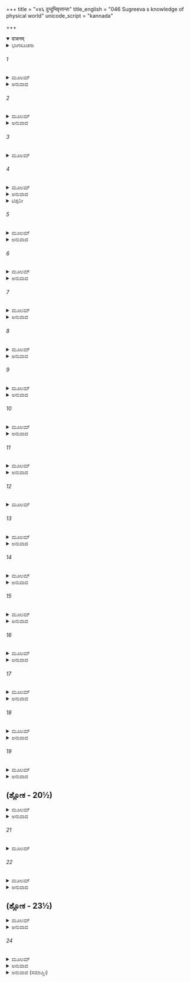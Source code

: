 +++
title = "०४६ दुन्दुभिवृत्तान्तः"
title_english = "046 Sugreeva s knowledge of physical world"
unicode_script = "kannada"

+++
<details open><summary>वाचनम्</summary>

<div class="audioEmbed"  caption="श्रीराम-हरिसीताराममूर्ति-घनपाठिभ्यां वचनम्" src="https://archive.org/download/Ramayana-recitation-Sriram-harisItArAmamUrti-Ghanapaati-v2/Kanda_4/Kanda_4_KSK-046-_Dundubhi_Vruthanthaha.mp3"></div>
</details>



<details><summary>ಭಾಗಸೂಚನಾ</summary>

ಸುಗ್ರೀವನು ಶ್ರೀರಾಮನಿಗೆ ತಾನು ಮಾಡಿದ ಭೂಮಂಡಲ ಪ್ರದಕ್ಷಿಣೆಯ ವೃತ್ತಾಂತವನ್ನು ತಿಳಿಸಿದುದು
</details>

###### 1


<details><summary>ಮೂಲಮ್</summary>

ಗತೇಷು ವಾನರೇಂದ್ರೇಷು ರಾಮಃ ಸುಗ್ರೀವಮಬ್ರವೀತ್ ।  
ಕಥಂ ಭವಾನ್ವಿಜಾನೀತೇ ಸರ್ವಂ ವೈ ಮಂಡುಲಂ ಭುವಃ ॥
</details>

<details><summary>ಅನುವಾದ</summary>

ಆ ಸಮಸ್ತ ವಾನರಯೂಥಪತಿಗಳು ಹೊರಟುಹೋದ ಬಳಿಕ ಶ್ರೀರಾಮಚಂದ್ರನು ಸುಗ್ರೀವನ ಬಳಿ ಕೇಳಿದನು-ಸಖನೇ! ನೀನು ಸಮಸ್ತ ಭೂಮಂಡಲದ ಸ್ಥಾನಗಳನ್ನು ಹೇಗೆ ತಿಳಿದಿರುವಿ.॥1॥
</details>

###### 2


<details><summary>ಮೂಲಮ್</summary>

ಸುಗ್ರೀವಶ್ಚ ತತೋ ರಾಮಮುವಾಚ  ಪ್ರಣತಾತ್ಮವಾನ್ ।  
ಶ್ರೂಯತಾಂ ಸರ್ವಮಾಖ್ಯಾಸ್ಯೇ ವಿಸ್ತರೇಣ ವಚೋ ಮಮ ॥
</details>

<details><summary>ಅನುವಾದ</summary>

ಆಗ ಸುಗ್ರೀವನು ವಿನೀತನಾಗಿ ಶ್ರೀರಾಮಚಂದ್ರನಲ್ಲಿ ಹೇಳಿದನು - ಭಗವಂತನೇ! ನಾನು ಎಲ್ಲವನ್ನು ವಿಸ್ತಾರದೊಂದಿಗೆ ಹೇಳುತ್ತೇನೆ. ನನ್ನ ಮಾತನ್ನು ಕೇಳು.॥2॥
</details>

###### 3


<details><summary>ಮೂಲಮ್</summary>

ಯದಾ ತು ದುಂದುಭಿಂ ನಾಮ ದಾನವಂ ಮಹಿಷಾಕೃತಿಮ್ ।  
ಪ್ರತಿಕಾಲಯತೇ ವಾಲೀ ಮಲಯಂ ಪ್ರತಿ ಪರ್ವತಮ್ ॥
</details>

###### 4


<details><summary>ಮೂಲಮ್</summary>

ತದಾ ವಿವೇಶ ಮಹಿಷೋ ಮಲಯಸ್ಯ ಗುಹಾಂ ಪ್ರತಿ ।  
ವಿವೇಶ ವಾಲೀ ತತ್ರಾಪಿ ಮಲಯಂ ತಜ್ಜಿಘಾಂಸಯಾ ॥
</details>

<details><summary>ಅನುವಾದ</summary>

ವಾಲಿಯು ಮಹಿಷರೂಪಧಾರೀ ದಾನವ ದುಂದುಬಿ* (ಅವನ ಪುತ್ರ ಮಾಯಾವಿ)ಯನ್ನು ಹಿಂಬಾಲಿಸಿದಾಗ ಆ ಮಹಿಷಪರ್ವತದ ಕಡೆಗೆ ಓಡಿದ ಮತ್ತು ಪರ್ವತದ ಗುಹೆಯನ್ನು ಹೊಕ್ಕನು. ಇದನ್ನು ನೋಡಿ ವಾಲಿಯು ಅವನನ್ನು ವಧಿಸಲು ಆ ಗುಹೆಯೊಳಗೆ ಪ್ರವೇಶಿಸಿದನು.॥3-4॥
</details>

<details><summary>ಟಿಪ್ಪನೀ</summary>

* ಇಲ್ಲಿ ದುಂದುಭಿ ಮತ್ತು ಮಹಿಷ ಶಬ್ದದಿಂದ ಅವನ ಪುತ್ರ ಮಾಯಾವೀ ಎಂಬ ದಾನವನ ವರ್ಣನೆಯೇ ಇದೆ ಎಂದು ತಿಳಿಯಬೇಕು ; ಏಕೆಂದರೆ ಮುಂದೆ ಹೇಳಿದ ಎಲ್ಲ ವೃತ್ತಾಂತವು ಅವನ ಸಂಬಂಧಿತವೇ ಆಗಿದೆ. ತಂದೆ ಕೋಣನ ರೂಪವನ್ನು ಧರಿಸುತ್ತಿದ್ದನು. ಇದೇ ಗುಣ ಅವನ ಪುತ್ರ ಮಾಯಾವಿಯಲ್ಲಿಯೂ ಇತ್ತು. ಅದಕ್ಕಾಗಿ ಅವನನ್ನು ಮಹಿಷ ಅಥವಾ ಮಹಿಷಾಕೃತಿ ಎಂದಿರುವುದು ಅಸಂಗತವಾಗುವುದಿಲ್ಲ.
</details>

###### 5


<details><summary>ಮೂಲಮ್</summary>

ತತೋಽಹಂ ತತ್ರ ನಿಕ್ಷಿಪ್ತೋ ಗುಹಾದ್ವಾರಿ ವಿನೀತವತ್ ।  
ನ ಚ ನಿಷ್ಕ್ರಾಮತೇ ವಾಲೀ ತದಾ ಸಂವತ್ಸರೇ ಗತೇ ॥
</details>

<details><summary>ಅನುವಾದ</summary>

ಆಗ ನಾನು ವಿನೀತಭಾವದಿಂದ ಆ ಗುಹೆಯ ದ್ವಾರದಲ್ಲಿ ನಿಂತಿದ್ದೆ; ಏಕೆಂದರೆ ವಾಲಿಯು ನನ್ನನ್ನು ಅಲ್ಲೇ ಬಿಟ್ಟಿದ್ದನು. ಆದರೆ ಒಂದು ವರ್ಷ ಕಳೆದು ಹೋದರೂ ವಾಲಿಯು ಗುಹೆಯಿಂದ ಹೊರಗೆ ಬಂದಿಲ್ಲ.॥5॥
</details>

###### 6


<details><summary>ಮೂಲಮ್</summary>

ತತಃ ಕ್ಷತಜವೇಗೇನ  ಆಪುಪೂರೇ ತದಾ ಬಿಲಮ್ ।  
ತದಹಂ ವಿಸ್ಮಿತೋ ದೃಷ್ಟ್ವಾ ಭ್ರಾತುಃ ಶೋಕವಿಷಾರ್ದಿತಃ ॥
</details>

<details><summary>ಅನುವಾದ</summary>

ಅನಂತರ ವೇಗವಾಗಿ ಹರಿಯುತ್ತಿದ್ದ ರಕ್ತದ ಧಾರೆಯಿಂದ ಆ ಗುಹೆಯೆಲ್ಲ ತುಂಬಿಹೋಯಿತು. ಇದನ್ನು ನೋಡಿ ನನಗೆ ಬಹಳ ವಿಸ್ಮಯವಾಯಿತು ಹಾಗೂ ನಾನು ಅಣ್ಣನ ಶೋಕದಿಂದ ವ್ಯಥಿತನಾದೆ.॥6॥
</details>

###### 7


<details><summary>ಮೂಲಮ್</summary>

ಅಥಾಹಂಗತಬುದ್ಧಿಸ್ತು ಸುವ್ಯಕ್ತಂ ನಿಹತೋ ಗುರುಃ ।  
ಶಿಲಾ ಪರ್ವತಸಂಕಾಶಾ ಬಿಲದ್ವಾರಿ ಮಯಾ ಕೃತಾ ॥
</details>

<details><summary>ಅನುವಾದ</summary>

ಈಗ ನನ್ನ ಅಣ್ಣನು ನಿಶ್ಚಯವಾಗಿ ಸತ್ತುಹೋದನು ಎಂದು ನನ್ನ ಬುದ್ಧಿಗೆ ಅನಿಸಿತು. ವಿಚಾರ ಬರುತ್ತಲೇ ನಾನು ಆ ಗುಹೆಯ ಬಾಗಿಲಲ್ಲಿ ದೊಡ್ಡದೊಂದು ಬಂಡೆಯನ್ನಿಟ್ಟೆ.॥7॥
</details>

###### 8


<details><summary>ಮೂಲಮ್</summary>

ಅಶಕ್ನುವನ್ನಿಷ್ಕ್ರಮಿತುಂ ಮಹಿಷೋ ವಿನಶಿಷ್ಯತಿ ।  
ತತೋಽಹಮಾಗಾಂ ಕಿಷ್ಕಿಂಧಾಂ ನಿರಾಶಸ್ತಸ್ಯ ಜೀವಿತೇ ॥
</details>

<details><summary>ಅನುವಾದ</summary>

ಈ ಬಂಡೆಯಿಂದ ಬಾಗಿಲು ಮುಚ್ಚಿದ್ದರಿಂದ ವಾಯಾವಿ ಹೊರಗೆ ಬರಲಾರನು, ಒಳಗೆ ಉಸಿರುಕಟ್ಟಿ ಸಾಯುವನು ಎಂದು ಯೋಚಿಸಿದೆ. ಬಳಿಕ ಅಣ್ಣನು ಮಡಿದಿರಬಹುದೆಂದು ಯೋಜಿಸಿ ನಿರಾಶನಾಗಿ ನಾನು ಕಿಷ್ಕಿಂಧೆಗೆ ಮರಳಿ ಬಂದೆ.॥8॥
</details>

###### 9


<details><summary>ಮೂಲಮ್</summary>

ರಾಜ್ಯಂ ಚ ಸುಮಹತ್ ಪ್ರಾಪ್ಯ ತಾರಾಂ ಚ ರುಮಯಾ ಸಹ ।  
ಮಿತ್ರೈಶ್ಚ ಸಹಿತಸ್ತತ್ರ ವಸಾಮಿ ವಿಗತಜ್ವರಃ ॥
</details>

<details><summary>ಅನುವಾದ</summary>

ಇಲ್ಲಿ ವಿಶಾಲರಾಜ್ಯವನ್ನು ಹಾಗೂ ರುಮಾ ಸಹಿತ ತಾರೆಯನ್ನು ಪಡೆದು ಮಿತ್ರರೊಂದಿಗೆ ನಾನು ನಿಶ್ಚಿಂತನಾಗಿ ಉಳಿದೆ.॥9॥
</details>

###### 10


<details><summary>ಮೂಲಮ್</summary>

ಆಜಗಾಮ ತತೋ ವಾಲೀ ಹತ್ವಾ ತಂ ವಾನರರ್ಷಭಃ ।  
ತತೋಽಹಮದದಾಂ ರಾಜ್ಯಂ ಗೌರವಾದ್ಭಯಯಂತ್ರಿತಃ ॥
</details>

<details><summary>ಅನುವಾದ</summary>

ಅನಂತರ ವಾನರಶ್ರೇಷ್ಠ ವಾಲಿಯು ಆ ದಾನವನನ್ನು ಕೊಂದು ಬಂದುಬಿಟ್ಟನು. ಅವನು ಬರುತ್ತಲೇ ನಾನು ಅಣ್ಣನ ಗೌರವದಿಂದ ಭಯಗೊಂಡು ಆ ರಾಜ್ಯವನ್ನು ಅವನಿಗೆ ಹಿಂದಕ್ಕೆ ಒಪ್ಪಿಸಿದೆ.॥10॥
</details>

###### 11


<details><summary>ಮೂಲಮ್</summary>

ಸ ಮಾಂ ಜಿಘಾಂಸುರ್ದುಷ್ಟಾತ್ಮಾ ವಾಲೀ ಪ್ರವ್ಯಥಿತೇಂದ್ರಿಯಃ ।  
ಪರಿಕಾಲಯತೇ ವಾಲೀ ಧಾವಂತಂ ಸಚಿವೈಃ ಸಹ ॥
</details>

<details><summary>ಅನುವಾದ</summary>

ಆದರೆ ದುಷ್ಟಾತ್ಮಾ ವಾಲಿಯು ನನ್ನನ್ನು ಕೊಂದುಹಾಕಲು ಬಯಸುತ್ತಿದ್ದನು, ಅವನು ‘ಇವನು ನನ್ನನ್ನು ಕೊಲ್ಲಲೆಂದೇ ಗುಹೆಯ ಬಾಗಿಲನ್ನು ಮುಚ್ಚಿ ಓಡಿ ಬಂದಿರುವನು’ ಎಂದು ನನ್ನನ್ನು ಕೊಲ್ಲಲು ಸಂಕಲ್ಪಿಸಿದನು. ಇದರಿಂದ ನನ್ನ ಎಲ್ಲ ಇಂದ್ರಿಯಗಳು ದುಃಖಿತವಾದುವು. ನಾನು ಪ್ರಾಣರಕ್ಷಣೆಗಾಗಿ ಮಂತ್ರಿಗಳೊಂದಿಗೆ ಓಡಿದೆ; ವಾಲಿಯು ನನ್ನನ್ನು ಬೆನ್ನಟ್ಟಿದನು.॥11॥
</details>

###### 12


<details><summary>ಮೂಲಮ್</summary>

ತತೋಽಹಂ ವಾಲಿನಾ ತೇನ ಸೋಽಮಬದ್ಧಃ ಪ್ರಧಾವಿತಃ ।  
ನದೀಶ್ಚ ವಿವಿಧಾಃ ಪಶ್ಯನ್ವಾನಾನಿ ನಗರಾಣಿ ಚ ॥
</details>

###### 13


<details><summary>ಮೂಲಮ್</summary>

ಆದರ್ಶತಲಸಂಕಾಶಾ ತತೋ ವೈ ಪೃಥವೀಮಯಾ ।  
ಅಲಾತಚಕ್ರಪ್ರತಿಮಾ ದೃಷ್ಟಾ ಗೋಷ್ಪದವತ್ ಕೃತಾ ॥
</details>

<details><summary>ಅನುವಾದ</summary>

ವಾಲಿಯು ನನ್ನನ್ನು ಅಟ್ಟಿಸಿಕೊಂಡು ಬಂದಾಗ ನಾನು ಜೋರಾಗಿ ಓಡಿದೆ. ಆಗಲೇ ನಾನು ಬೇರೆ-ಬೇರೆ ನದಿಗಳನ್ನು, ವನಗಳನ್ನು, ನಗರಗಳನ್ನು ನೋಡುತ್ತಾ ಇಡೀ ಪೃಥಿವಿಯನ್ನು ಹಸುವಿನ ಗೊರಸಿನಂತೆ ತಿಳಿದು ಅದರ ಪ್ರದಕ್ಷಿಣೆ ಮಾಡಿದೆ. ಓಡುವಾಗ ನನಗೆ ಈ ಭೂಮಿಯು ದರ್ಪಣದಂತೆ, ಬೆಂಕಿಯ ಚಕ್ರದಂತೆ ಕಂಡಿತು.॥12-13॥
</details>

###### 14


<details><summary>ಮೂಲಮ್</summary>

ಪೂರ್ವಾಂ ದಿಶಂ ತತೋ ಗತ್ವಾ ಪಶ್ಯಾಮಿ ವಿವಿಧಾನ್ ಧ್ರುಮಾನ್ ।  
ಪರ್ವತಾನ್ ಸದರೀನ್ ರಮ್ಯಾನ್ ಸರಾಂಸಿ ವಿವಿಧಾನಿ ಚ ॥
</details>

<details><summary>ಅನುವಾದ</summary>

ಅನಂತರ ಪೂರ್ವದಿಕ್ಕಿಗೆ ಹೋಗಿ ನಾನು ನಾನಾ ಪ್ರಕಾರದ ಕಂದಕಗಳ ಸಹಿತ ರಮಣೀಯ ಪರ್ವತಗಳನ್ನು ಮತ್ತು ಬಗೆ-ಬಗೆಯ ಸರೋವರಗಳನ್ನು ನೋಡಿದೆ.॥14॥
</details>

###### 15


<details><summary>ಮೂಲಮ್</summary>

ಉದಯಂ ತತ್ರ ಪಶ್ಯಾಮಿ ಪರ್ವತಂ ಧಾತುಮಂಡಿತಮ್ ।  
ಕ್ಷೀರೋದಂ ಸಾಗರಂ ಚೈವ ನಿತ್ಯಮಪ್ಸರಸಾಲಯಮ್ ॥
</details>

<details><summary>ಅನುವಾದ</summary>

ಅಲ್ಲಿ ನಾನಾ ಪ್ರಕಾರದ ಧಾತುಗಳಿಂದ ಕೂಡಿದ ಉದಯಾಚಲ ಹಾಗೂ ಅಪ್ಸರೆಯರ ನಿತ್ಯ ನಿವಾಸಸ್ಥಾನ ಕ್ಷಿರೋದ ಸಾಗರ ವನ್ನು ದರ್ಶಿಸಿದೆ.॥15॥
</details>

###### 16


<details><summary>ಮೂಲಮ್</summary>

ಪರಿಕಾಲ್ಯಮಾನಸ್ತದಾ ವಾಲಿನಾಭಿದ್ರುತೋ ಹ್ಯಹಮ್ ।  
ಪುನರಾವೃತ್ಯ ಸಹಸಾ ಪ್ರಸ್ಥಿತೋಽಹಂ ತದಾ ವಿಭೋ ॥
</details>

<details><summary>ಅನುವಾದ</summary>

ಆಗ ವಾಲಿಯು ಬೆನ್ನಟ್ಟುತ್ತಲೇ ಇದ್ದ ಮತ್ತು ನಾನು ಓಡುತ್ತಲೇ ಇದ್ದೆ. ಪ್ರಭೋ! ನಾನು ಇಲ್ಲಿಗೆ ಮರಳಿ ಬಂದಾಗ ವಾಲಿಯ ಭಯದಿಂದ ಪುನಃ ಕೂಡಲೇ ನನಗೆ ಓಡಬೇಕಾಯಿತು.॥16॥
</details>

###### 17


<details><summary>ಮೂಲಮ್</summary>

ದಿಶಸ್ತಸ್ಯಾಸ್ತತೋ ಭೂಯಃ ಪ್ರಸ್ಥಿತೋ ದಕ್ಷಿಣಾಂ ದಿಶಮ್ ।  
ವಿಂಧ್ಯ ಪಾದಪಸಂಕೀರ್ಣಾಂ ಚಂದನದ್ರುಮಶೋಭಿತಾಮ್ ॥
</details>

<details><summary>ಅನುವಾದ</summary>

ಆ ದಿಕ್ಕನ್ನು ಬಿಟ್ಟು ನಾನು ಮತ್ತೆ ದಕ್ಷಿಣ ದಿಕ್ಕಿಗೆ ಹೊರಟೆ. ಅಲ್ಲಿ ವಿಂದ್ಯಪರ್ವತ ಮತ್ತು ನಾನಾ ಪ್ರಕರಾದ ವೃಕ್ಷಗಳು ತುಂಬಿದ ಗಂಧದ ಮರಗಳಿಂದ ಸುಶೋಭಿತವಾದುದನ್ನು ನೋಡಿದೆ.॥17॥
</details>

###### 18


<details><summary>ಮೂಲಮ್</summary>

ದ್ರುಮಶೈಲಾಂತರೇ ಪಶ್ಯನ್ಭೂಯೋ ದಕ್ಷಿಣತೋಽಪರಾನ್ ।  
ಪಶ್ಚಿಮಾಂ ಚ ದಿಶಂ ಪ್ರಾಪ್ತೋ ವಾಲಿನಾ ಸಮಭಿದ್ರುತಃ ॥
</details>

<details><summary>ಅನುವಾದ</summary>

ವೃಕ್ಷಗಳು ಮತ್ತು ಪರ್ವತ ತಪ್ಪಲುಗಳಲ್ಲಿ ಪದೇ-ಪದೇ ವಾಲಿಯನ್ನು ನೋಡಿ ನಾನು ದಕ್ಷಿಣದಿಕ್ಕನ್ನು ಬಿಟ್ಟು, ವಾಲಿಯು ಅಟ್ಟಿಸಿಕೊಂಡು ಬಂದಿದ್ದರಿಂದ ಪಶ್ಚಿಮ ದಿಕ್ಕನ್ನು ಆಶ್ರಯಿಸಿದೆ.॥18॥
</details>

###### 19


<details><summary>ಮೂಲಮ್</summary>

ಸಪಶ್ಯನ್ ವಿವಿಧಾನ್ ದೇಶಾನಸ್ತಂ ಚ ಗಿರಿಸತ್ತಮಮ್ ।  
ಪ್ರಾಪ್ಯ ಚಾಸ್ತಂ ಗಿರಿಶ್ರೇಷ್ಠಮುತ್ತರಂ ಸಂಪ್ರಧಾವಿತಃ ॥
</details>

<details><summary>ಅನುವಾದ</summary>

ಅಲ್ಲಿ ನಾನಾ ಪ್ರಕಾರದ ದೇಶಗಳನ್ನು ನೋಡುತ್ತಾ ನಾನು ಗಿರಿಶ್ರೇಷ್ಠ ಅಸ್ತಾಚಲವನ್ನು ಸೇರಿದೆ. ಅಲ್ಲಿಗೆ ತಲುಪಿ ನಾನು ಪುನಃ ಉತ್ತರ ದಿಕ್ಕಿಗೆ ಓಡಿದೆ.॥19॥
</details>

## (ಶ್ಲೋಕ - 20½)


<details><summary>ಮೂಲಮ್</summary>

ಹಿಮವಂತಂ ಚ ಮೇರುಂ ಚ ಸಮುದ್ರಂ ಚ ತಥೋತ್ತಮ್ ।  
ಯದಾ ನ ವಿಂದೇ ಶರಣಂ ವಾಲಿನಾ ಸಮಭಿದ್ರುತಃ ॥  
ತತೋ ಮಾಂ ಬುದ್ಧಿಸಂಪನ್ನೋ ಹನುಮಾನ್ ವಾಕ್ಯಮಬ್ರವೀತ್ ।
</details>

<details><summary>ಅನುವಾದ</summary>

ಹಿಮಾಲಯ, ಮೇರು ಮತ್ತು ಉತ್ತರ ಸಮುದ್ರದವರೆಗೆ ಹೋದರೂ ವಾಲಿಯು ಬೆನ್ನತ್ತಿದ್ದರಿಂದ ನನಗೆ ಎಲ್ಲಿಯೂ ಆಶ್ರಯ ಸಿಗದಿದ್ದಾಗ ಪರಮ ಬುದ್ಧಿವಂತ ಹನುಮಂತನು ನನಗೆ ಈ ಮಾತನ್ನು ಹೇಳಿದನು.॥20½॥
</details>

###### 21


<details><summary>ಮೂಲಮ್</summary>

ಇದಾನೀಂ ಮೇ ಸ್ಮೃತಂ ರಾಜನ್ಯಥಾ ವಾಲೀ ಹರೀಶ್ವರಃ ॥
</details>

###### 22


<details><summary>ಮೂಲಮ್</summary>

ಮತಂಗೇನ ತದಾ ಶಪ್ತೋ ಹ್ಯಸ್ಮಿನ್ನಾಶ್ರಮಮಂಡಲೇ ।  
ಪ್ರವಿಶೇದ್ಯದಿ ವೈ ವಾಲೀ ಮೂರ್ಧಾಸ್ಯ ಶತಧಾ ಭವೇತ್ ॥
</details>

<details><summary>ಅನುವಾದ</summary>

ರಾಜನೇ! ಈಗ ನನಗೆ ಜ್ಞಾಪಕವಾಯಿತು-ಮತಂಗ ಮಹಾಮುನಿಗಳು ‘ವಾಲಿಯು ಈ ಆಶ್ರಮಮಂಡಲದಲ್ಲಿ ಪ್ರವೇಶಿಸಿದರೆ ಅವನ ಮಸ್ತಕವು ನೂರಾರು ಹೋಳುಗಳಾಗಲಿ’ ಎಂದು ವಾಲಿಯನ್ನು ಶಪಿಸಿದ್ದರು.॥21-22॥
</details>

## (ಶ್ಲೋಕ - 23½)


<details><summary>ಮೂಲಮ್</summary>

ತತ್ರ ವಾಸಃ ಸುಖೋಽಸ್ಮಾಕಂ ನಿರುದ್ವಿಗ್ನೋ ಭವಿಷ್ಯತಿ ।  
ತತಃ ಪರ್ವತಮಾಸಾದ್ಯ ಋಷ್ಯಮೂಕಂ ನೃಪಾತ್ಮಜ ॥  
ನ ವಿವೇಕ ತದಾ ವಾಲೀ ಮತಂಗಸ್ಯ ಭಯಾತ್ತದಾ ।
</details>

<details><summary>ಅನುವಾದ</summary>

ಆದ್ದರಿಂದ ಅಲ್ಲಿ ನೆಲೆಸುವುದು ನಮಗೆ ಸುಖಮಯ ಮತ್ತು ನಿರ್ಭಯವಾಗುವುದು. ರಾಜಕುಮಾರ! ಈ ನಿಶ್ಚಯಕ್ಕೆ ಅನುಸಾರ ನಾವು ಋಷ್ಯಮೂಕ ಪರ್ವತದ ಮೇಲೆ ಬಂದು ಇರತೊಡಗಿದೆವು. ಆಗ ಮತಂಗ ಋಷಿಯ ಭಯದಿಂದ ವಾಲಿಯು ಅಲ್ಲಿ ಪ್ರವೇಶಿಸಲಿಲ್ಲ.॥23½॥
</details>

###### 24


<details><summary>ಮೂಲಮ್</summary>

ಏವಂ ಮಯಾ ತದಾ ರಾಜನ್ ಪ್ರತ್ಯಕ್ಷಮುಪಲಕ್ಷಿತಮ್ ।  
ಪೃಥಿವೀಮಂಡಲಂ ಸರ್ವಂ ಗುಹಾಮಸ್ಮ್ಯಾಗತಸ್ತತಃ ॥
</details>

<details><summary>ಅನುವಾದ</summary>

ಶ್ರೀರಾಮನೇ! ಹೀಗೆ ನಾನು ಆ ದಿನಗಳಲ್ಲಿ ಸಮಸ್ತ ಭೂಮಂಡಲವನ್ನು ಪ್ರತ್ಯಕ್ಷವಾಗಿ ನೋಡಿದ್ದೆ. ಬಳಿಕ ಋಷ್ಯಮೂಕದ ಗುಹೆಗೆ ಬಂದಿದ್ದೆ.॥24॥
</details>

<details><summary>ಅನುವಾದ (ಸಮಾಪ್ತಿಃ)</summary>

ಶ್ರೀ ವಾಲ್ಮೀಕಿವಿರಚಿತ ಆರ್ಷರಾಮಾಯಣ ಆದಿಕಾವ್ಯದ ಕಿಷ್ಕಿಂಧಾಕಾಂಡದ ನಲವತ್ತಾರನೆಯ ಸರ್ಗ ಸಂಪೂರ್ಣವಾಯಿತು.॥46॥
</details>
